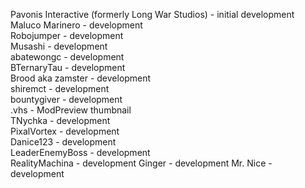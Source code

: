 Pavonis Interactive (formerly Long War Studios) - initial development  
Maluco Marinero - development  
Robojumper - development  
Musashi - development  
abatewongc - development  
BTernaryTau - development  
Brood aka zamster - development  
shiremct - development  
bountygiver - development  
.vhs - ModPreview thumbnail  
TNychka - development  
PixalVortex - development  
Danice123 - development  
LeaderEnemyBoss - development  
RealityMachina - development
Ginger - development
Mr. Nice - development